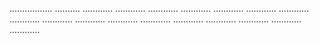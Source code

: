 ................. ..........
............
............
............
............
............
............
............
............
............
............
............
............
............
............
............
............
............


